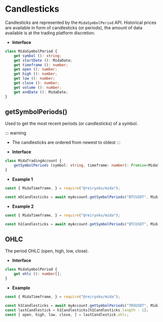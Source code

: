 # Candlesticks
Candlesticks are represented by the `MidaSymbolPeriod` API. Historical
prices are available in form of candlesticks (or periods), the amount of
data available is at the trading platform discretion.

- **Interface**
```typescript
class MidaSymbolPeriod {
    get symbol (): string;
    get startDate (): MidaDate;
    get timeframe (): number;
    get open (): number;
    get high (): number;
    get low (): number;
    get close (): number;
    get volume (): number;
    get endDate (): MidaDate;
}
```

## getSymbolPeriods()
Used to get the most recent periods (or candlesticks) of a symbol.

::: warning
- The candlesticks are ordered from newest to oldest
:::

- **Interface**
```typescript
class MidaTradingAccount {
    getSymbolPeriods (symbol: string, timeframe: number): Promise<MidaSymbolPeriod[]>;
}
```
- **Example 1**
```javascript
const { MidaTimeframe, } = require("@reiryoku/mida");

const m5Candlesticks = await myAccount.getSymbolPeriods("BTCUSDT", MidaTimeframe.M5);
```
- **Example 2**
```javascript
const { MidaTimeframe, } = require("@reiryoku/mida");

const h1Candlesticks = await myAccount.getSymbolPeriods("BTCUSDT", MidaTimeframe.H1);
```

## OHLC
The period OHLC (open, high, low, close).

- **Interface**
```typescript
class MidaSymbolPeriod {
    get ohlc (): number[];
}
```
- **Example**
```javascript
const { MidaTimeframe, } = require("@reiryoku/mida");

const h1Candlesticks = await myAccount.getSymbolPeriods("TRXUSDT", MidaTimeframe.H1);
const lastCandlestick = h1Candlesticks[h1Candlesticks.length - 1];
const [ open, high, low, close, ] = lastCandlestick.ohlc;
```
